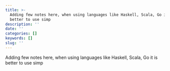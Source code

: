 ```yaml
---
title: >-
  Adding few notes here, when using languages like Haskell, Scala, Go it is
  better to use simp
description: ''
date: ''
categories: []
keywords: []
slug: ''
---
```


Adding few notes here, when using languages like Haskell, Scala, Go it is better to use simp